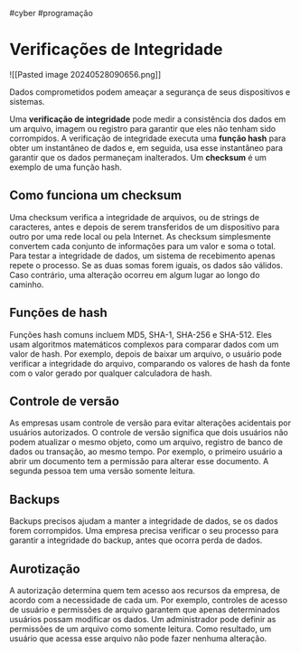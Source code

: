 #cyber #programação 
# Verificações de Integridade

![[Pasted image 20240528090656.png]]

Dados comprometidos podem ameaçar a segurança de seus dispositivos e sistemas.

Uma **verificação de integridade** pode medir a consistência dos dados em um arquivo, imagem ou registro para garantir que eles não tenham sido corrompidos. A verificação de integridade executa uma **função hash** para obter um instantâneo de dados e, em seguida, usa esse instantâneo para garantir que os dados permaneçam inalterados. Um **checksum** é um exemplo de uma função hash.

## Como funciona um checksum

Uma checksum verifica a integridade de arquivos, ou de strings de caracteres, antes e depois de serem transferidos de um dispositivo para outro por uma rede local ou pela Internet. As checksum simplesmente convertem cada conjunto de informações para um valor e soma o total. Para testar a integridade de dados, um sistema de recebimento apenas repete o processo. Se as duas somas forem iguais, os dados são válidos. Caso contrário, uma alteração ocorreu em algum lugar ao longo do caminho.

## Funções de hash

Funções hash comuns incluem MD5, SHA-1, SHA-256 e SHA-512. Eles usam algoritmos matemáticos complexos para comparar dados com um valor de hash. Por exemplo, depois de baixar um arquivo, o usuário pode verificar a integridade do arquivo, comparando os valores de hash da fonte com o valor gerado por qualquer calculadora de hash.

## Controle de versão

As empresas usam controle de versão para evitar alterações acidentais por usuários autorizados. O controle de versão significa que dois usuários não podem atualizar o mesmo objeto, como um arquivo, registro de banco de dados ou transação, ao mesmo tempo. Por exemplo, o primeiro usuário a abrir um documento tem a permissão para alterar esse documento. A segunda pessoa tem uma versão somente leitura.

## Backups

Backups precisos ajudam a manter a integridade de dados, se os dados forem corrompidos. Uma empresa precisa verificar o seu processo para garantir a integridade do backup, antes que ocorra perda de dados.

## Aurotização

A autorização determina quem tem acesso aos recursos da empresa, de acordo com a necessidade de cada um. Por exemplo, controles de acesso de usuário e permissões de arquivo garantem que apenas determinados usuários possam modificar os dados. Um administrador pode definir as permissões de um arquivo como somente leitura. Como resultado, um usuário que acessa esse arquivo não pode fazer nenhuma alteração.

























